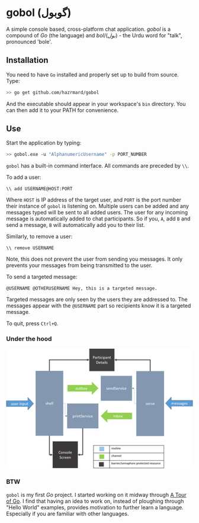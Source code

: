 # gobol (گوبول)
A simple console based, cross-platform chat application. *gobol* is a compound
of *Go* (the language) and *bol*/(*بول*) - the Urdu word for "talk", pronounced
'bole'.  

## Installation
You need to have `Go` installed and properly set up to build from source. Type:  
```bash
>> go get github.com/hazrmard/gobol
```  
And the executable should appear in your workspace's `bin` directory. You can
then add it to your PATH for convenience.

## Use  
Start the application by typing:  
```bash
>> gobol.exe -u "AlphanumericUsername" -p PORT_NUMBER
```  

`gobol` has a built-in command interface. All commands are preceded by `\\`.  

To add a user:  
```
\\ add USERNAME@HOST:PORT
```  
Where `HOST` is IP address of the target user, and `PORT` is the port number
their instance of `gobol` is listening on. Multiple users can be added and any
messages typed will be sent to all added users. The user for any incoming message
is automatically added to chat participants. So if you, `A`, add `B` and send a
message, `B` will automatically add you to their list.  

Similarly, to remove a user:  
```
\\ remove USERNAME
```
Note, this does not prevent the user from sending you messages. It only prevents
your messages from being transmitted to the user.  

To send a targeted message:
```
@USERNAME @OTHERUSERNAME Hey, this is a targeted message.
```
Targeted messages are only seen by the users they are addressed to. The messages
appear with the `@USERNAME` part so recipients know it is a targeted message.  

To quit, press `Ctrl+Q`.  

### Under the hood
![gobol control flow](./overview.png)  

### BTW
`gobol` is my first *Go* project. I started working on it midway through [A
Tour of Go](https://tour.golang.org/welcome). I find that having an idea to
work on, instead of ploughing through "Hello World" examples, provides motivation
to further learn a language. Especially if you are familiar with other languages.
